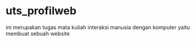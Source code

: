 # uts_profilweb


ini merupakan tugas mata kuliah interaksi manusia dengan komputer yaitu membuat sebuah website
